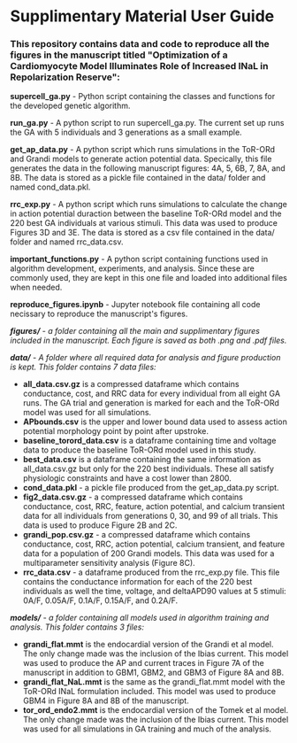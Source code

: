 # Supplimentary Material User Guide
### This repository contains data and code to reproduce all the figures in the manuscript titled "Optimization of a Cardiomyocyte Model Illuminates Role of Increased INaL in Repolarization Reserve":

**supercell_ga.py** - Python script containing the classes and functions for the developed genetic algorithm.

**run_ga.py** - A python script to run supercell_ga.py. The current set up runs the GA with 5 individuals and 3 generations as a small example. 

**get_ap_data.py** - A python script which runs simulations in the ToR-ORd and Grandi models to generate action potential data. Specically, this file generates the data in the following manuscript figures: 4A, 5, 6B, 7, 8A, and 8B. The data is stored as a pickle file contained in the data/ folder and named cond_data.pkl.

**rrc_exp.py** - A python script which runs simulations to calculate the change in action potential duraction between the baseline ToR-ORd model and the 220 best GA individuals at various stimuli. This data was used to produce Figures 3D and 3E. The data is stored as a csv file contained in the data/ folder and named rrc_data.csv.

**important_functions.py** - A python script containing functions used in algorithm development, experiments, and analysis. Since these are commonly used, they are kept in this one file and loaded into additional files when needed. 

**reproduce_figures.ipynb** - Jupyter notebook file containing all code necissary to reproduce the manuscript's figures.

***figures/*** - *a folder containing all the main and supplimentary figures included in the manuscript. Each figure is saved as both .png and .pdf files.* 

***data/*** - *A folder where all required data for analysis and figure production is kept. This folder contains 7 data files:*
* **all_data.csv.gz** is a compressed dataframe which contains conductance, cost, and RRC data for every individual from all eight GA runs. The GA trial and generation is marked for each and the ToR-ORd model was used for all simulations. 
* **APbounds.csv** is the upper and lower bound data used to assess action potential morphology point by point after upstroke. 
* **baseline_torord_data.csv** is a dataframe containing time and voltage data to produce the baseline ToR-ORd model used in this study. 
* **best_data.csv** is a dataframe containing the same information as all_data.csv.gz but only for the 220 best individuals. These all satisfy physiologic constraints and have a cost lower than 2800.
* **cond_data.pkl** - a pickle file produced from the get_ap_data.py script. 
* **fig2_data.csv.gz** - a compressed dataframe which contains conductance, cost, RRC, feature, action potential, and calcium transient data for all individuals from generations 0, 30, and 99 of all trials. This data is used to produce Figure 2B and 2C. 
* **grandi_pop.csv.gz** -  a compressed dataframe which contains conductance, cost, RRC, action potential, calcium transient, and feature data for a population of 200 Grandi models. This data was used for a multiparameter sensitivity analysis (Figure 8C). 
* **rrc_data.csv** - a dataframe produced from the rrc_exp.py file. This file contains the conductance information for each of the 220 best individuals as well the time, voltage, and deltaAPD90 values at 5 stimuli: 0A/F, 0.05A/F, 0.1A/F, 0.15A/F, and 0.2A/F. 

***models/*** - *a folder containing all models used in algorithm training and analysis. This folder contains 3 files:*
* **grandi_flat.mmt** is the endocardial version of the Grandi et al model. The only change made was the inclusion of the Ibias current. This model was used to produce the AP and current traces in Figure 7A of the manuscript in addition to GBM1, GBM2, and GBM3 of Figure 8A and 8B. 
* **grandi_flat_NaL.mmt** is the same as the grandi_flat.mmt model with the ToR-ORd INaL formulation included. This model was used to produce GBM4 in Figure 8A and 8B of the manuscript. 
* **tor_ord_endo2.mmt** is the endocardial version of the Tomek et al model. The only change made was the inclusion of the Ibias current. This model was used for all simulations in GA training and much of the analysis. 
